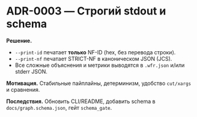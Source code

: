 # ADR-0003 — Строгий stdout и schema

**Решение.** 
- `--print-id` печатает **только** NF-ID (hex, без перевода строки). 
- `--print-nf` печатает STRICT-NF в каноническом JSON (JCS).
- Все сложные объяснения и метрики выводятся в `.wfr.json` и/или stderr JSON.

**Мотивация.** Стабильные пайплайны, детерминизм, удобство `cut/xargs` и сравнения.

**Последствия.** Обновить CLI/README, добавить schema в `docs/graph.schema.json`, гейт `schema_gate`.
